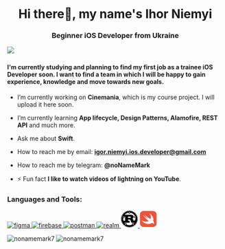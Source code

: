 <h1 align="center">Hi there👋, my name's Ihor Niemyi</h1>
<h3 align="center">Beginner iOS Developer from Ukraine</h3>
<img src="https://external-content.duckduckgo.com/iu/?u=https%3A%2F%2Fc.tenor.com%2FGfSX-u7VGM4AAAAC%2Fcoding.gif&f=1&nofb=1&ipt=362690c4b69bf6c90eb663c8b859638541ed07a38f081731727bcea34d332867&ipo=images"> </a>

<h4 align="left">I'm currently studying and planning to find my first job as a trainee iOS Developer soon. I want to find a team in which I will be happy to gain experience, knowledge and move towards new goals.</h4>

  
-  I’m currently working on **Cinemania**, which is my course project. I will upload it here soon.

-  I’m currently learning **App lifecycle, Design Patterns, Alamofire, REST API** and much more.

-  Ask me about **Swift**.

-  How to reach me by email: **igor.niemyi.ios.developer@gmail.com**
  
-  How to reach me by telegram: **@noNameMark**

- ⚡ Fun fact **I like to watch videos of lightning on YouTube**.


<h3 align="left">Languages and Tools:</h3>
<p align="left"> <a href="https://www.figma.com/" target="_blank" rel="noreferrer"> <img src="https://www.vectorlogo.zone/logos/figma/figma-icon.svg" alt="figma" width="40" height="40"/> </a> <a href="https://firebase.google.com/" target="_blank" rel="noreferrer"> <img src="https://www.vectorlogo.zone/logos/firebase/firebase-icon.svg" alt="firebase" width="40" height="40"/> </a> <a href="https://postman.com" target="_blank" rel="noreferrer"> <img src="https://www.vectorlogo.zone/logos/getpostman/getpostman-icon.svg" alt="postman" width="40" height="40"/> </a> <a href="https://realm.io/" target="_blank" rel="noreferrer"> <img src="https://raw.githubusercontent.com/bestofjs/bestofjs-webui/8665e8c267a0215f3159df28b33c365198101df5/public/logos/realm.svg" alt="realm" width="40" height="40"/> </a> <a href="https://www.rust-lang.org" target="_blank" rel="noreferrer"> <img src="https://raw.githubusercontent.com/devicons/devicon/master/icons/rust/rust-plain.svg" alt="rust" width="40" height="40"/> </a> <a href="https://developer.apple.com/swift/" target="_blank" rel="noreferrer"> <img src="https://raw.githubusercontent.com/devicons/devicon/master/icons/swift/swift-original.svg" alt="swift" width="40" height="40"/> </a> </p>


<div style="display: inline-block;">
  <img src="https://github-readme-stats.vercel.app/api?username=nonamemark7&show_icons=true&locale=en" alt="nonamemark7" />
</div>

<div style="display: inline-block;">
  <img src="https://github-readme-stats.vercel.app/api/top-langs?username=nonamemark7&show_icons=true&locale=en&layout=compact" alt="nonamemark7" />
</div>
